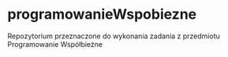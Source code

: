 # programowanieWspobiezne
Repozytorium przeznaczone do wykonania zadania z przedmiotu Programowanie Współbieżne
